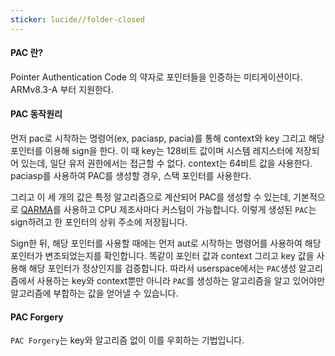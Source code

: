```yaml
---
sticker: lucide//folder-closed
---
```

#### PAC 란?
Pointer Authentication Code 의 약자로 포인터들을 인증하는 미티게이션이다.
ARMv8.3-A 부터 지원한다.

#### PAC 동작원리
먼저 pac로 시작하는 명령어(ex, paciasp, pacia)를 통해 context와 key 그리고 해당 포인터를 이용해 sign을 한다. 이 때 key는 128비트 값이며 시스템 레지스터에 저장되어 있는데, 일단 유저 권한에서는 접근할 수 없다. context는 64비트 값을 사용한다. paciasp를 사용하여 PAC를 생성할 경우, 스택 포인터를 사용한다.

그리고 이 세 개의 값은 특정 알고리즘으로 계산되어 PAC를 생성할 수 있는데, 기본적으로 [QARMA](https://eprint.iacr.org/2016/444.pdf)를 사용하고 CPU 제조사마다 커스텀이 가능합니다. 이렇게 생성된 `PAC`는 sign하려고 한 포인터의 상위 주소에 저장됩니다.

Sign한 뒤, 해당 포인터를 사용할 때에는 먼저 aut로 시작하는 명령어를 사용하여 해당 포인터가 변조되었는지를 확인합니다. 똑같이 포인터 값과 context 그리고 key 값을 사용해 해당 포인터가 정상인지를 검증합니다. 따라서 userspace에서는 `PAC`생성 알고리즘에서 사용하는 key와 context뿐만 아니라 `PAC`를 생성하는 알고리즘을 알고 있어야만 알고리즘에 부합하는 값을 얻어낼 수 있습니다.

#### PAC Forgery
`PAC Forgery`는 key와 알고리즘 없이 이를 우회하는 기법입니다.

